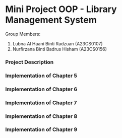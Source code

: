 # Mini Project OOP - Library Management System
Group Members:
1. Lubna Al Haani Binti Radzuan (A23CS0107)
2. Nurfirzana Binti Badrus Hisham (A23CS0156)


### Project Description

### Implementation of Chapter 5
### Implementation of Chapter 6
### Implementation of Chapter 7
### Implementation of Chapter 8
### Implementation of Chapter 9
